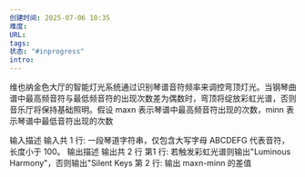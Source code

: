 ```yaml
---
创建时间: 2025-07-06 10:35
难度: 
URL: 
tags: 
状态: "#inprogress"
intro:
---
```

维也纳金色大厅的智能灯光系统通过识别琴谱音符频率来调控弯顶灯光。当钢琴曲谱中最高频音符与最低频音符的出现次数差为偶数时，弯顶将绽放彩虹光谱，否则音乐厅将保持基础照明。假设 maxn 表示琴谱中最高频音符出现的次数，minn 表示琴谱中最低音符出现的次数

输入描述
输入共 1 行: 一段琴道字符串，仅包含大写字母 ABCDEFG 代表音符，长度小于 100。
输出描述
输出共 2 行
第1 行: 若触发彩虹光谱则输出"Luminous Harmony"，否则输出"Silent  Keys 
第 2 行: 输出 maxn-minn 的差值
